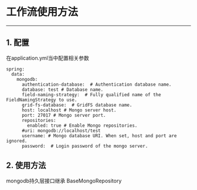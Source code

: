 # 工作流使用方法
- - -
## 1. 配置
在application.yml当中配置相关参数
```
spring:
  data:
    mongodb:
      authentication-database:  # Authentication database name.
      database: test # Database name.
      field-naming-strategy:  # Fully qualified name of the FieldNamingStrategy to use.
      grid-fs-database:  # GridFS database name.
      host: localhost # Mongo server host.
      port: 27017 # Mongo server port.
      repositories:
        enabled: true # Enable Mongo repositories.
      #uri: mongodb://localhost/test
      username: # Mongo database URI. When set, host and port are ignored.
      password:  # Login password of the mongo server.
```

## 2. 使用方法

mongodb持久层接口继承 BaseMongoRepository